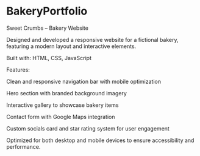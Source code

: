 # BakeryPortfolio

Sweet Crumbs – Bakery Website

Designed and developed a responsive website for a fictional bakery, featuring a modern layout and interactive elements.

Built with: HTML, CSS, JavaScript

Features:

Clean and responsive navigation bar with mobile optimization

Hero section with branded background imagery

Interactive gallery to showcase bakery items

Contact form with Google Maps integration

Custom socials card and star rating system for user engagement

Optimized for both desktop and mobile devices to ensure accessibility and performance.
